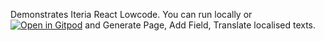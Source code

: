 Demonstrates Iteria React Lowcode. You can run locally or [![Open in Gitpod](https://gitpod.io/button/open-in-gitpod.svg)](https://gitpod.io/#https://github.com/iteria-app/example-material-ui) and Generate Page, Add Field, Translate localised texts.
